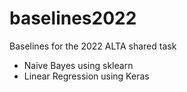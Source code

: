 # baselines2022
Baselines for the 2022 ALTA shared task

- Naive Bayes using sklearn
- Linear Regression using Keras
